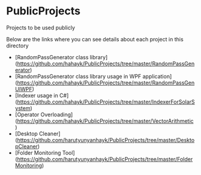 # PublicProjects
Projects to be used publicly

Below are the links where you can see details about each project in this directory

* [RandomPassGenerator class library] (https://github.com/hahayk/PublicProjects/tree/master/RandomPassGenerator)
* [RandomPassGenerator class library usage in WPF application] (https://github.com/hahayk/PublicProjects/tree/master/RandomPassGenUIWPF)
* [Indexer usage in C#] (https://github.com/hahayk/PublicProjects/tree/master/IndexerForSolarSystem)
* [Operator Overloading] (https://github.com/hahayk/PublicProjects/tree/master/VectorArithmetic)
* [Desktop Cleaner] (https://github.com/harutyunyanhayk/PublicProjects/tree/master/DesktopCleaner)
* [Folder Monitoring Tool] (https://github.com/harutyunyanhayk/PublicProjects/tree/master/FolderMonitoring)
